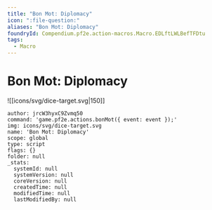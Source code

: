 ```yaml
---
title: "Bon Mot: Diplomacy"
icon: ":file-question:"
aliases: "Bon Mot: Diplomacy"
foundryId: Compendium.pf2e.action-macros.Macro.EDLftLWLBefTFDtu
tags:
  - Macro
---
```


# Bon Mot: Diplomacy
![[icons/svg/dice-target.svg|150]]

```Macro
author: jrcW3hyxC9Zvmq50
command: 'game.pf2e.actions.bonMot({ event: event });'
img: icons/svg/dice-target.svg
name: 'Bon Mot: Diplomacy'
scope: global
type: script
flags: {}
folder: null
_stats:
  systemId: null
  systemVersion: null
  coreVersion: null
  createdTime: null
  modifiedTime: null
  lastModifiedBy: null
```
